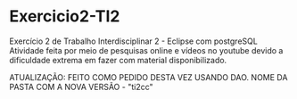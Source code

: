 # Exercicio2-TI2
Exercício 2 de Trabalho Interdisciplinar 2 - Eclipse com postgreSQL
Atividade feita por meio de pesquisas online e vídeos no youtube devido a dificuldade extrema em fazer com material disponibilizado.

ATUALIZAÇÃO: FEITO COMO PEDIDO DESTA VEZ USANDO DAO. NOME DA PASTA COM A NOVA VERSÃO - "ti2cc"

